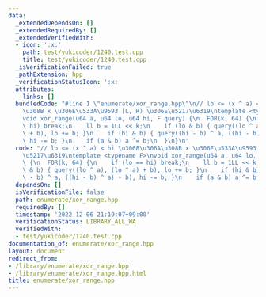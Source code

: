 ```yaml
---
data:
  _extendedDependsOn: []
  _extendedRequiredBy: []
  _extendedVerifiedWith:
  - icon: ':x:'
    path: test/yukicoder/1240.test.cpp
    title: test/yukicoder/1240.test.cpp
  _isVerificationFailed: true
  _pathExtension: hpp
  _verificationStatusIcon: ':x:'
  attributes:
    links: []
  bundledCode: "#line 1 \"enumerate/xor_range.hpp\"\n// lo <= (x ^ a) < hi \u3068\u306A\
    \u308B x \u306E\u533A\u9593 [L, R) \u306E\u5217\u6319\ntemplate <typename F>\n\
    void xor_range(u64 a, u64 lo, u64 hi, F query) {\n  FOR(k, 64) {\n    if (lo ==\
    \ hi) break;\n    ll b = 1LL << k;\n    if (lo & b) { query((lo ^ a), (lo ^ a)\
    \ + b), lo += b; }\n    if (hi & b) { query((hi - b) ^ a, ((hi - b) ^ a) + b),\
    \ hi -= b; }\n    if (a & b) a ^= b;\n  }\n}\n"
  code: "// lo <= (x ^ a) < hi \u3068\u306A\u308B x \u306E\u533A\u9593 [L, R) \u306E\
    \u5217\u6319\ntemplate <typename F>\nvoid xor_range(u64 a, u64 lo, u64 hi, F query)\
    \ {\n  FOR(k, 64) {\n    if (lo == hi) break;\n    ll b = 1LL << k;\n    if (lo\
    \ & b) { query((lo ^ a), (lo ^ a) + b), lo += b; }\n    if (hi & b) { query((hi\
    \ - b) ^ a, ((hi - b) ^ a) + b), hi -= b; }\n    if (a & b) a ^= b;\n  }\n}\n"
  dependsOn: []
  isVerificationFile: false
  path: enumerate/xor_range.hpp
  requiredBy: []
  timestamp: '2022-12-06 21:19:07+09:00'
  verificationStatus: LIBRARY_ALL_WA
  verifiedWith:
  - test/yukicoder/1240.test.cpp
documentation_of: enumerate/xor_range.hpp
layout: document
redirect_from:
- /library/enumerate/xor_range.hpp
- /library/enumerate/xor_range.hpp.html
title: enumerate/xor_range.hpp
---
```

